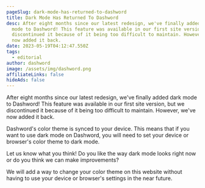 ```yaml
---
pageSlug: dark-mode-has-returned-to-dashword
title: Dark Mode Has Returned To Dashword
desc: After eight months since our latest redesign, we've finally added dark
  mode to Dashword! This feature was available in our first site version, but we
  discontinued it because of it being too difficult to maintain. However, we've
  now added it back.
date: 2023-05-19T04:12:47.550Z
tags:
  - editorial
author: dashword
image: /assets/img/dashword.png
affiliateLinks: false
hideAds: false
---
```

After eight months since our latest redesign, we've finally added dark mode to Dashword! This feature was available in our first site version, but we discontinued it because of it being too difficult to maintain. However, we've now added it back.

Dashword's color theme is synced to your device. This means that if you want to use dark mode on Dashword, you will need to set your device or browser's color theme to dark mode.

Let us know what you think! Do you like the way dark mode looks right now or do you think we can make improvements?

We will add a way to change your color theme on this website without having to use your device or browser's settings in the near future.